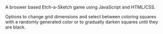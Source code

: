 A broswer based Etch-a-Sketch game using JavaScript and HTML/CSS.

Options to change grid dimensions and select between coloring squares with a randomly generated color or to gradually darken squares until they are black.



